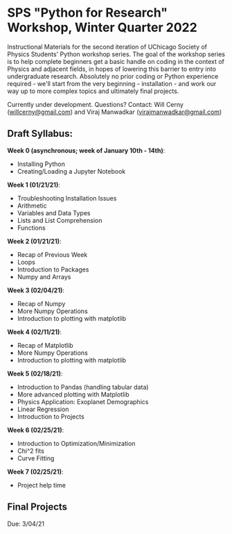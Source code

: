 # SPS "Python for Research" Workshop, Winter Quarter 2022

Instructional Materials for the second iteration of UChicago Society of Physics Students' Python workshop series. The goal of the workshop series is to help complete beginners get a basic handle on coding in the context of Physics and adjacent fields, in hopes of lowering this barrier to entry into undergraduate research. Absolutely no prior coding or Python experience required - we'll start from the very beginning - installation - and work our way up to more complex topics and ultimately final projects.

 Currently under development. Questions? Contact: Will Cerny (willcerny@gmail.com) and Viraj Manwadkar (virajmanwadkar@gmail.com)

## Draft Syllabus:

**Week 0 (asynchronous; week of January 10th - 14th)**:
- Installing Python 
- Creating/Loading a Jupyter Notebook

**Week 1 (01/21/21)**:
- Troubleshooting Installation Issues
- Arithmetic 
- Variables and Data Types 
- Lists and List Comprehension 
- Functions

**Week 2 (01/21/21)**:
- Recap of Previous Week
- Loops
- Introduction to Packages
- Numpy and Arrays 

**Week 3 (02/04/21)**:
- Recap of Numpy
- More Numpy Operations
- Introduction to plotting with matplotlib

**Week 4 (02/11/21)**:
- Recap of Matplotlib
- More Numpy Operations
- Introduction to plotting with matplotlib

**Week 5 (02/18/21)**:
- Introduction to Pandas (handling tabular data)
- More advanced plotting with Matplotlib
- Physics Application: Exoplanet Demographics
- Linear Regression
- Introduction to Projects

**Week 6 (02/25/21)**:
- Introduction to Optimization/Minimization
- Chi^2 fits 
- Curve Fitting

**Week 7 (02/25/21)**:
- Project help time

## Final Projects 
Due: 3/04/21


